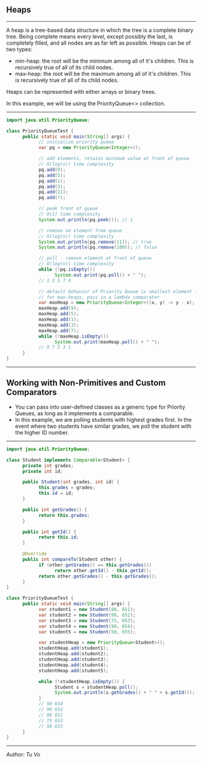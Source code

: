 ## Heaps

---

A heap is a tree-based data structure in which the tree is a complete binary tree. Being complete means every level, except possibly the last, is completely filled, and all nodes are as far left as possible. Heaps can be of two types:

- min-heap: the root will be the minimum among all of it's children. This is recursively true of all of its child nodes.
- max-heap: the root will be the maximum among all of it's children. This is recursively true of all of its child nodes.

Heaps can be represented with either arrays or binary trees.

In this example, we will be using the PriorityQueue<> collection.

---

```java
import java.util.PriorityQueue;

class PriorityQueueTest {
      public static void main(String[] args) {
            // initialize priority queue
            var pq = new PriorityQueue<Integer>();

            // add elements, retains minimum value at front of queue
            // O(log(n)) time complexity
            pq.add(9);
            pq.add(5);
            pq.add(1);
            pq.add(3);
            pq.add(11);
            pq.add(7);

            // peak front of queue
            // O(1) time complexity
            System.out.println(pq.peek()); // 1

            // remove an element from queue
            // O(log(n)) time complexity
            System.out.println(pq.remove(11)); // true
            System.out.println(pq.remove(100)); // false

            // poll - remove element at front of queue
            // O(log(n)) time complexity
            while (!pq.isEmpty())
                  System.out.print(pq.poll() + " ");
            // 1 3 5 7 9

            // default behavior of Priority Queue is smallest element first
            // for max-heaps, pass in a lambda comparator
            var maxHeap = new PriorityQueue<Integer>((x, y) -> y - x);
            maxHeap.add(9);
            maxHeap.add(5);
            maxHeap.add(1);
            maxHeap.add(3);
            maxHeap.add(7);
            while (!maxHeap.isEmpty())
                  System.out.print(maxHeap.poll() + " ");
            // 9 7 5 3 1
      }
}
```

---

## Working with Non-Primitives and Custom Comparators

- You can pass into user-defined classes as a generic type for Priority Queues, as long as it implements a comparable.
- In this example, we are polling students with highest grades first. In the event where two students have similar grades, we poll the student with the higher ID number.

---

```java
import java.util.PriorityQueue;

class Student implements Comparable<Student> {
      private int grades;
      private int id;

      public Student(int grades, int id) {
            this.grades = grades;
            this.id = id;
      }

      public int getGrades() {
            return this.grades;
      }

      public int getId() {
            return this.id;
      }

      @Override
      public int compareTo(Student other) {
            if (other.getGrades() == this.getGrades())
                  return other.getId() - this.getId();
            return other.getGrades() - this.getGrades();
      }
}

class PriorityQueueTest {
      public static void main(String[] args) {
            var student1 = new Student(80, 651);
            var student2 = new Student(90, 652);
            var student3 = new Student(75, 653);
            var student4 = new Student(90, 654);
            var student5 = new Student(50, 655);

            var studentHeap = new PriorityQueue<Student>();
            studentHeap.add(student1);
            studentHeap.add(student2);
            studentHeap.add(student3);
            studentHeap.add(student4);
            studentHeap.add(student5);

            while (!studentHeap.isEmpty()) {
                  Student s = studentHeap.poll();
                  System.out.println(s.getGrades() + " " + s.getId());
            }
            // 90 654
            // 90 652
            // 80 651
            // 75 653
            // 50 655
      }
}
```

---

_Author: Tu Vo_
